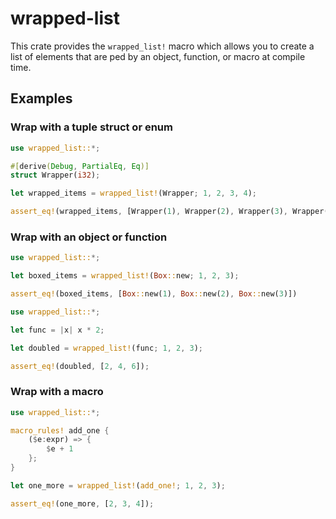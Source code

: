 # wrapped-list

This crate provides the `wrapped_list!` macro which allows you to create a list of elements that are ped by an object, function, or macro at compile time.

## Examples

### Wrap with a tuple struct or enum

```rust
use wrapped_list::*;

#[derive(Debug, PartialEq, Eq)]
struct Wrapper(i32);

let wrapped_items = wrapped_list!(Wrapper; 1, 2, 3, 4);

assert_eq!(wrapped_items, [Wrapper(1), Wrapper(2), Wrapper(3), Wrapper(4)]);
```

### Wrap with an object or function

```rust
use wrapped_list::*;

let boxed_items = wrapped_list!(Box::new; 1, 2, 3);

assert_eq!(boxed_items, [Box::new(1), Box::new(2), Box::new(3)])
```

```rust
use wrapped_list::*;

let func = |x| x * 2;

let doubled = wrapped_list!(func; 1, 2, 3);

assert_eq!(doubled, [2, 4, 6]);
```

### Wrap with a macro

```rust
use wrapped_list::*;

macro_rules! add_one {
    ($e:expr) => {
        $e + 1
    };
}

let one_more = wrapped_list!(add_one!; 1, 2, 3);

assert_eq!(one_more, [2, 3, 4]);
```
